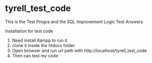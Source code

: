 # tyrell_test_code
This is the Test Progra and the SQL Improvement Logic Test Answers


Installation for test code 
1. Need install Xampp to run it
2. clone it inside the htdocs folder 
3. Open browser and run url path with http://localhost/tyrell_test_code
4. Then can test my code 
